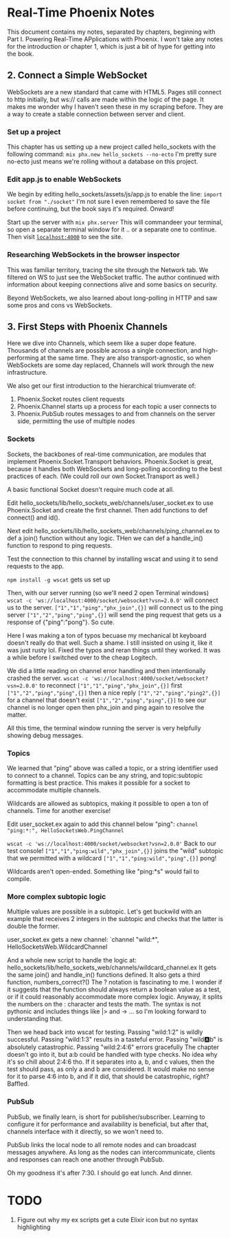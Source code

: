 # Real-Time Phoenix Notes

This document contains my notes, separated by chapters, beginning with Part I. Powering Real-Time APplications with Phoenix. I won't take any notes for the introduction or chapter 1, which is just a bit of hype for getting into the book.

## 2. Connect a Simple WebSocket

WebSockets are a new standard that came with HTML5. Pages still connect to http initially, but ws:// calls are made within the logic of the page. It makes me wonder why I haven't seen these in my scraping before. They are a way to create a stable connection between server and client.

### Set up a project

This chapter has us setting up a new project called hello_sockets with the following command:
`mix phx.new hello_sockets --no-ecto`
I'm pretty sure no-ecto just means we're rolling without a database on this project.

### Edit app.js to enable WebSockets

We begin by editing hello_sockets/assets/js/app.js to enable the line:
`import socket from "./socket"`
I'm not sure I even remembered to save the file before continuing, but the book says it's required. Onward!

Start up the server with `mix phx.server`
This will commandeer your terminal, so open a separate terminal window for it .. or a separate one to continue.
Then visit [`localhost:4000`](http://localhost:4000) to see the site.

### Researching WebSockets in the browser inspector

This was familiar territory, tracing the site through the Network tab. We filtered on WS to just see the WebSocket traffic. The author continued with information about keeping connections alive and some basics on security.

Beyond WebSockets, we also learned about long-polling in HTTP and saw some pros and cons vs WebSockets.

## 3. First Steps with Phoenix Channels

Here we dive into Channels, which seem like a super dope feature. Thousands of channels are possible across a single connection, and high-performing at the same time. They are also transport-agnostic, so when WebSockets are some day replaced, Channels will work through the new infrastructure.

We also get our first introduction to the hierarchical triumverate of:

1. Phoenix.Socket routes client requests
2. Phoenix.Channel starts up a process for each topic a user connects to
3. Phoenix.PubSub routes messages to and from channels on the server side, permitting the use of multiple nodes

### Sockets

Sockets, the backbones of real-time communication, are modules that implement Phoenix.Socket.Transport behaviors. Phoenix.Socket is great, because it handles both WebSockets and long-polling according to the best practices of each. (We could roll our own Socket.Transport as well.)

A basic functional Socket doesn't require much code at all.

Edit hello_sockets/lib/hello_sockets_web/channels/user_socket.ex to use Phoenix.Socket and create the first channel. Then add functions to def connect() and id().

Next edit hello_sockets/lib/hello_sockets_web/channels/ping_channel.ex to def a join() function without any logic. THen we can def a handle_in() function to respond to ping requests.

Test the connection to this channel by installing wscat and using it to send requests to the app.

`npm install -g wscat` gets us set up

Then, with our server running (so we'll need 2 open Terminal windows)
`wscat -c 'ws://localhost:4000/socket/websocket?vsn=2.0.0'` will connect us to the server.
`["1","1","ping","phx_join",{}]` will connect us to the ping server
`["1","2","ping","ping",{}]` will send the ping request that gets us a response of {"ping":"pong"}. So cute.

Here I was making a ton of typos becuase my mechanical bt keyboard doesn't really do that well. Such a shame. I still insisted on using it, like it was just rusty lol. Fixed the typos and reran things until they worked.
It was a while before I switched over to the cheap Logitech.

We did a little reading on channel error handling and then intentionally crashed the server.
`wscat -c 'ws://localhost:4000/socket/websocket?vsn=2.0.0'` to reconnect
`["1","1","ping","phx_join",{}]` first
`["1","2","ping","ping",{}]` then a nice reply
`["1","2","ping","ping2",{}]` for a channel that doesn't exist
`["1","2","ping","ping",{}]` to see our channel is no longer open
then phx_join and ping again to resolve the matter.

All this time, the terminal window running the server is very helpfully showing debug messages.

### Topics

We learned that "ping" above was called a topic, or a string identifier used to connect to a channel. Topics can be any string, and topic:subtopic formatting is best practice. This makes it possible for a socket to accommodate multiple channels.

Wildcards are allowed as subtopics, making it possible to open a ton of channels. Time for another exercise!

Edit user_socket.ex again to add this channel below "ping":
`channel "ping:*:", HelloSocketsWeb.PingChannel`

`wscat -c 'ws://localhost:4000/socket/websocket?vsn=2.0.0'` Back to our test console!
`["1","1","ping:wild","phx_join",{}]` joins the "wild" subtopic that we permitted with a wildcard
`["1","1","ping:wild","ping",{}]` pong!

Wildcards aren't open-ended. Something like "ping:\*s" would fail to compile.

### More complex subtopic logic

Multiple values are possible in a subtopic. Let's get buckwild with an example that receives 2 integers in the subtopic and checks that the latter is double the former.

user_socket.ex gets a new channel:
`channel "wild:\*", HelloSocketsWeb.WildcardChannel

And a whole new script to handle the logic at:
hello_sockets/lib/hello_sockets_web/channels/wildcard_channel.ex
It gets the same join() and handle_in() functions defined.
It also gets a third function, numbers_correct?()
The ? notation is fascinating to me. I wonder if it suggests that the function should always return a boolean value as a test, or if it could reasonably accommodate more complex logic. Anyway, it splits the numbers on the : character and tests the math. The syntax is not pythonic and includes things like |> and -> ... so I'm looking forward to understanding that.

Then we head back into wscat for testing.
Passing "wild:1:2" is wildly successful.
Passing "wild:1:3" results in a tasteful error.
Passing "wild:a:b" is absolutely catastrophic.
Passing "wild:2:4:6" errors gracefully
The chapter doesn't go into it, but a:b could be handled with type checks. No idea why it's so chill about 2:4:6 tho. If it separates into a, b, and c values, then the test should pass, as only a and b are considered. It would make no sense for it to parse 4:6 into b, and if it did, that should be catastrophic, right? Baffled.

### PubSub

PubSub, we finally learn, is short for publisher/subscriber. Learning to configure it for performance and availability is beneficial, but after that, channels interface with it directly, so we won't need to.

PubSub links the local node to all remote nodes and can broadcast messages anywhere. As long as the nodes can intercommunicate, clients and responses can reach one another through PubSub.

Oh my goodness it's after 7:30. I should go eat lunch. And dinner.

# TODO

1. Figure out why my ex scripts get a cute Elixir icon but no syntax highlighting
